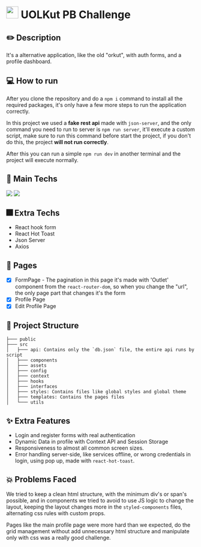 # <img style="width: 32px; height: 32px; padding-top: 8px;" src="https://s3.amazonaws.com/gupy5/production/companies/417/career/35254/images/2021-11-05_19-02_logo.png" /> UOLKut PB Challenge

## :pencil2: Description

It's a alternative application, like the old "orkut", with auth forms, and a profile dashboard.

## :computer: How to run

After you clone the repository and do a `npm i` command to install all the required packages, it's only have a few more steps to run the application correctly.

In this project we used a <strong>fake rest api</strong> made with `json-server`, and the only command you need to run to server is `npm run server`, it'll execute a custom script, make sure to run this command before start the project, if you don't do this, the project <strong>will not run correctly</strong>.

After this you can run a simple `npm run dev` in another terminal and the project will execute normally.

## :iphone: Main Techs

<div style="display: inline-block">
   <img src="https://img.shields.io/badge/React-20232A?style=for-the-badge&logo=react&logoColor=61DAFB" />
   <img src="https://img.shields.io/badge/styled--components-DB7093?style=for-the-badge&logo=styled-components&logoColor=white" />
</div>

## :fireworks: Extra Techs

- React hook form
- React Hot Toast
- Json Server
- Axios

## :page_facing_up: Pages

- [x] FormPage - The pagination in this page it's made with 'Outlet' component from the `react-router-dom`, so when you change the "url", the only page part that changes it's the form
- [x] Profile Page
- [x] Edit Profile Page

## :file_folder: Project Structure

```
├─── public
├─── src
│   ├─── api: Contains only the `db.json` file, the entire api runs by script
│   ├─── components
│   ├─── assets
│   ├─── config
│   ├─── context
│   ├─── hooks
│   ├─── interfaces
│   ├─── styles: Contains files like global styles and global theme
│   ├─── templates: Contains the pages files
│   └─── utils
```

## :sparkles: Extra Features

- Login and register forms with real authentication
- Dynamic Data in profile with Context API and Session Storage
- Responsiveness to almost all common screen sizes.
- Error handling server-side, like services offline, or wrong credentials in login, using pop up, made with `react-hot-toast`.

## :boom: Problems Faced

We tried to keep a clean html structure, with the minimum div's or span's possible, and in components we tried to avoid to use JS logic to change the layout, keeping the layout changes more in the `styled-components` files, alternating css rules with custom props.

Pages like the main profile page were more hard than we expected, do the grid management without add unnecessary html structure and manipulate only with css was a really good challenge.
